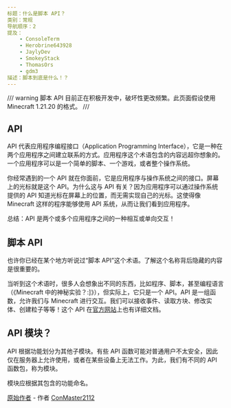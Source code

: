 ```yaml
---
标题：什么是脚本 API？
类别：常规
导航顺序：2
提及：
    - ConsoleTerm
    - Herobrine643928
    - JaylyDev
    - SmokeyStack
    - ThomasOrs
    - gdm3
描述：脚本到底是什么！？
---
```


/// warning
脚本 API 目前正在积极开发中，破坏性更改频繁。此页面假设使用 Minecraft 1.21.20 的格式。
///

## API

API 代表应用程序编程接口（Application Programming Interface），它是一种在两个应用程序之间建立联系的方式。应用程序这个术语包含的内容远超你想象的。一个应用程序可以是一个简单的脚本、一个游戏，或者整个操作系统。

你经常遇到的一个 API 就在你面前，它是应用程序与操作系统之间的接口。屏幕上的光标就是这个 API。为什么这与 API 有关？因为应用程序可以通过操作系统提供的 API 知道光标在屏幕上的位置，而无需实现自己的光标。这使得像 Minecraft 这样的程序能够使用 API 系统，从而让我们看到应用程序。

总结：API 是两个或多个应用程序之间的一种相互或单向交互！

## 脚本 API

也许你已经在某个地方听说过“脚本 API”这个术语。了解这个名称背后隐藏的内容是很重要的。

当听到这个术语时，很多人会想象出不同的东西，比如程序、脚本，甚至编程语言（《Minecraft 中的神秘实验？:]》），但实际上，它只是一个 API。API 是一组函数，允许我们与 Minecraft 进行交互。我们可以接收事件、读取方块、修改实体、创建粒子等等！这个 API 在[官方网站](https://learn.microsoft.com/en-us/minecraft/creator/scriptapi/minecraft/server/minecraft-server)上也有详细文档。

## API 模块？

API 根据功能划分为其他子模块。有些 API 函数可能对普通用户不太安全，因此仅在服务器上允许使用，或者在某些设备上无法工作。为此，我们有不同的 API 函数包，称为模块。

模块应根据其包含的功能命名。

[原始作者](https://github.com/JaylyDev/ScriptAPI/tree/main/docs/MinecraftApi#readme) - 作者 [ConMaster2112](https://github.com/ConsoleTerm)